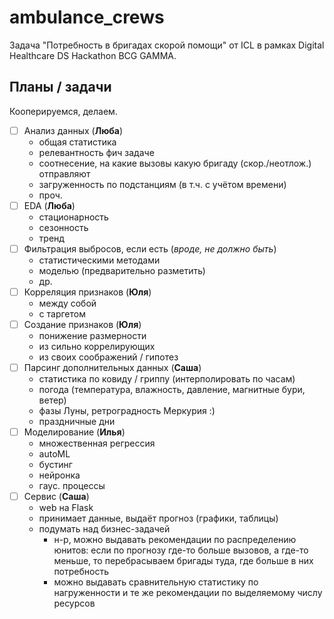 # ambulance_crews
Задача "Потребность в бригадах скорой помощи" от ICL в рамках Digital Healthcare DS Hackathon BCG GAMMA.

## Планы / задачи
Кооперируемся, делаем.
- [ ] Анализ данных (**Люба**)
	* общая статистика
	* релевантность фич задаче
	* соотнесение, на какие вызовы какую бригаду (скор./неотлож.) отправляют
	* загруженность по подстанциям (в т.ч. с учётом времени)
	* проч.
- [ ] EDA (**Люба**)
	* стационарность
	* сезонность
	* тренд
- [ ] Фильтрация выбросов, если есть (*вроде, не должно быть*)
	* статистическими методами
	* моделью (предварительно разметить)
	* др.
- [ ] Корреляция признаков (**Юля**)
	* между собой
	* с таргетом
- [ ] Создание признаков (**Юля**)
	* понижение размерности
	* из сильно коррелирующих
	* из своих соображений / гипотез
- [ ] Парсинг дополнительных данных (**Саша**)
	* статистика по ковиду / гриппу (интерполировать по часам)
	* погода (температура, влажность, давление, магнитные бури, ветер)
	* фазы Луны, ретроградность Меркурия :)
	* праздничные дни
- [ ] Моделирование (**Илья**)
	* множественная регрессия
	* autoML
	* бустинг
	* нейронка
	* гаус. процессы
- [ ] Сервис (**Саша**)
	* web на Flask
	* принимает данные, выдаёт прогноз (графики, таблицы)
	* подумать над бизнес-задачей
		* н-р, можно выдавать рекомендации по распределению юнитов: если по прогнозу где-то больше вызовов, а где-то меньше, то перебрасываем бригады туда, где больше в них потребность
		* можно выдавать сравнительную статистику по нагруженности и те же рекомендации по выделяемому числу ресурсов